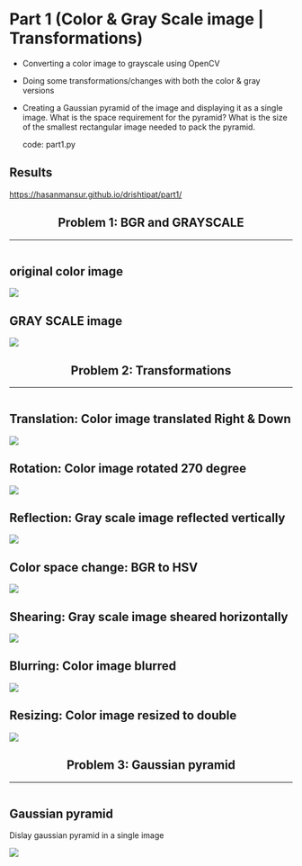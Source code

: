 # Part 1 (Color & Gray Scale image | Transformations)

 - Converting a color image to grayscale using OpenCV
 - Doing some transformations/changes with both the color & gray versions
 - Creating a Gaussian pyramid of the image and displaying it as a single image.
   What is the space requirement for the pyramid?
   What is the size of the smallest rectangular image needed to pack the pyramid.

   code: part1.py

Results
-------
https://hasanmansur.github.io/drishtipat/part1/

<!DOCTYPE html>
<html>
<head>
<meta name="viewport" content="width=device-width, initial-scale=1">
</head>
<body>

<center><h2>Problem 1: BGR and GRAYSCALE</h2></center>
<hr>

<div class="row">
  <div class="column">
    <h2>original color image</h2>
    <img src="original.jpg">
  </div>
  <div class="column">
    <h2>GRAY SCALE image</h2>
    <img src="gray.jpeg">
  </div>
</div>



<center><h2>Problem 2: Transformations</h2></center>
<hr>

<div class="row">
  <div class="column">
    <h2>Translation: Color image translated Right & Down</h2>
    <img src="translated_right_down.jpeg">
  </div>
  <div class="column">
    <h2>Rotation: Color image rotated 270 degree</h2>
    <img src="rotated_270.jpeg">
  </div>
</div>

<div class="row">
  <div class="column">
    <h2>Reflection: Gray scale image reflected vertically</h2>
    <img src="vertical_flipped.jpeg">
  </div>
  <div class="column">
    <h2>Color space change: BGR to HSV</h2>
    <img src="hsv.jpeg">
  </div>
</div>

<div class="row">
  <div class="column">
    <h2>Shearing: Gray scale image sheared horizontally</h2>
    <img src="horizontal_sheared.jpeg">
  </div>
  <div class="column">
    <h2>Blurring: Color image blurred</h2>
    <img src="blurred.jpeg">
  </div>
</div>

<div class="row">
  <div class="column">
    <h2>Resizing: Color image resized to double</h2>
    <img src="double_sized.jpeg">
  </div>
  <div class="column">
  </div>
</div>

<center><h2>Problem 3:  Gaussian pyramid</h2></center>
<hr>

<div class="row">
  <div class="column">
    <h2> Gaussian pyramid</h2>
    <p>Dislay gaussian pyramid in a single image</p>
    <img src="pyramid.jpeg">
  </div>
  <div class="column">
  </div>
</div>


</body>
</html>
